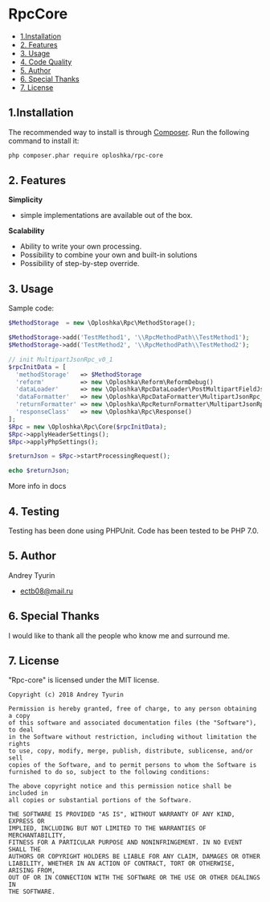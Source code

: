 RpcCore
=================

* [1.Installation](#block1)
* [2. Features](#block2)
* [3. Usage](#block3)
* [4. Code Quality](#block5)
* [5. Author](#block6)
* [6. Special Thanks](#block6)
* [7. License](#block7)

<a name="block1"></a>
## 1.Installation
The recommended way to install is through [Composer](http://getcomposer.org). Run the following command to install it:

```sh
php composer.phar require oploshka/rpc-core
```

<a name="block2"></a>
## 2. Features

**Simplicity**
- simple implementations are available out of the box.

**Scalability**
- Ability to write your own processing.
- Possibility to combine your own and built-in solutions
- Possibility of step-by-step override.

<a name="block3"></a>
## 3. Usage

Sample code:
```php
$MethodStorage  = new \Oploshka\Rpc\MethodStorage();

$MethodStorage->add('TestMethod1', '\\RpcMethodPath\\TestMethod1');
$MethodStorage->add('TestMethod2', '\\RpcMethodPath\\TestMethod2');

// init MultipartJsonRpc_v0_1
$rpcInitData = [
  'methodStorage'   => $MethodStorage                                           ,
  'reform'          => new \Oploshka\Reform\ReformDebug()                       ,
  'dataLoader'      => new \Oploshka\RpcDataLoader\PostMultipartFieldJson()     ,
  'dataFormatter'   => new \Oploshka\RpcDataFormatter\MultipartJsonRpc_v0_1()   ,
  'returnFormatter' => new \Oploshka\RpcReturnFormatter\MultipartJsonRpc_v0_1() ,
  'responseClass'   => new \Oploshka\Rpc\Response()                             ,
];
$Rpc = new \Oploshka\Rpc\Core($rpcInitData);
$Rpc->applyHeaderSettings();
$Rpc->applyPhpSettings();

$returnJson = $Rpc->startProcessingRequest();

echo $returnJson;
```
More info in docs

<a name="block4"></a>
## 4. Testing
Testing has been done using PHPUnit. Code has been tested to be PHP 7.0.

<a name="block5"></a>
## 5. Author
Andrey Tyurin
 - <ectb08@mail.ru>


<a name="block6"></a>
## 6. Special Thanks
I would like to thank all the people who know me and surround me.

<a name="block7"></a>
## 7. License
"Rpc-core" is licensed under the MIT license.

```
Copyright (c) 2018 Andrey Tyurin

Permission is hereby granted, free of charge, to any person obtaining a copy
of this software and associated documentation files (the "Software"), to deal
in the Software without restriction, including without limitation the rights
to use, copy, modify, merge, publish, distribute, sublicense, and/or sell
copies of the Software, and to permit persons to whom the Software is
furnished to do so, subject to the following conditions:

The above copyright notice and this permission notice shall be included in
all copies or substantial portions of the Software.

THE SOFTWARE IS PROVIDED "AS IS", WITHOUT WARRANTY OF ANY KIND, EXPRESS OR
IMPLIED, INCLUDING BUT NOT LIMITED TO THE WARRANTIES OF MERCHANTABILITY,
FITNESS FOR A PARTICULAR PURPOSE AND NONINFRINGEMENT. IN NO EVENT SHALL THE
AUTHORS OR COPYRIGHT HOLDERS BE LIABLE FOR ANY CLAIM, DAMAGES OR OTHER
LIABILITY, WHETHER IN AN ACTION OF CONTRACT, TORT OR OTHERWISE, ARISING FROM,
OUT OF OR IN CONNECTION WITH THE SOFTWARE OR THE USE OR OTHER DEALINGS IN
THE SOFTWARE.
```
